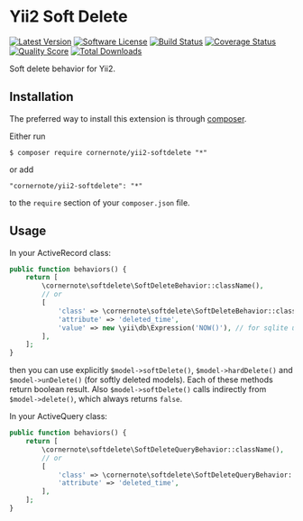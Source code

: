# Yii2 Soft Delete

[![Latest Version](https://img.shields.io/github/tag/cornernote/yii2-softdelete.svg?style=flat-square&label=release)](https://github.com/cornernote/yii2-softdelete/tags)
[![Software License](https://img.shields.io/badge/license-BSD-brightgreen.svg?style=flat-square)](LICENSE.md)
[![Build Status](https://img.shields.io/travis/cornernote/yii2-softdelete/master.svg?style=flat-square)](https://travis-ci.org/cornernote/yii2-softdelete)
[![Coverage Status](https://img.shields.io/scrutinizer/coverage/g/cornernote/yii2-softdelete.svg?style=flat-square)](https://scrutinizer-ci.com/g/cornernote/yii2-softdelete/code-structure)
[![Quality Score](https://img.shields.io/scrutinizer/g/cornernote/yii2-softdelete.svg?style=flat-square)](https://scrutinizer-ci.com/g/cornernote/yii2-softdelete)
[![Total Downloads](https://img.shields.io/packagist/dt/cornernote/yii2-softdelete.svg?style=flat-square)](https://packagist.org/packages/cornernote/yii2-softdelete)

Soft delete behavior for Yii2.


## Installation

The preferred way to install this extension is through [composer](http://getcomposer.org/download/).

Either run

```
$ composer require cornernote/yii2-softdelete "*"
```

or add

```
"cornernote/yii2-softdelete": "*"
```

to the `require` section of your `composer.json` file.


## Usage

In your ActiveRecord class:

```php
public function behaviors() {
    return [
        \cornernote\softdelete\SoftDeleteBehavior::className(),
        // or
        [
            'class' => \cornernote\softdelete\SoftDeleteBehavior::className(),
            'attribute' => 'deleted_time',
            'value' => new \yii\db\Expression('NOW()'), // for sqlite use - new \yii\db\Expression("date('now')")
        ],
    ];
}
```

then you can use explicitly `$model->softDelete()`, `$model->hardDelete()`
and `$model->unDelete()` (for softly deleted models). Each of these methods return
boolean result. Also `$model->softDelete()` calls indirectly from `$model->delete()`,
which always returns `false`.

In your ActiveQuery class:

```php
public function behaviors() {
    return [
        \cornernote\softdelete\SoftDeleteQueryBehavior::className(),
        // or
        [
            'class' => \cornernote\softdelete\SoftDeleteQueryBehavior::className(),
            'attribute' => 'deleted_time',
        ],
    ];
}
```

